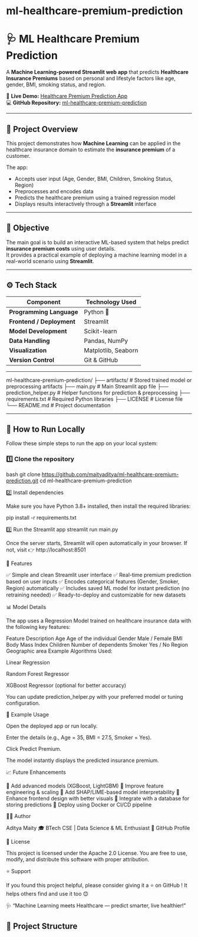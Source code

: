 # ml-healthcare-premium-prediction
# 🩺 ML Healthcare Premium Prediction

A **Machine Learning-powered Streamlit web app** that predicts **Healthcare Insurance Premiums** based on personal and lifestyle factors like age, gender, BMI, smoking status, and region.

🔗 **Live Demo:** [Healthcare Premium Prediction App](https://machine-learning-healthcare-premium-prediction.streamlit.app/)  
💻 **GitHub Repository:** [ml-healthcare-premium-prediction](https://github.com/maityaditya/ml-healthcare-premium-prediction)

---

## 📘 Project Overview

This project demonstrates how **Machine Learning** can be applied in the healthcare insurance domain to estimate the **insurance premium** of a customer.

The app:
- Accepts user input (Age, Gender, BMI, Children, Smoking Status, Region)
- Preprocesses and encodes data
- Predicts the healthcare premium using a trained regression model
- Displays results interactively through a **Streamlit** interface

---

## 🧠 Objective

The main goal is to build an interactive ML-based system that helps predict **insurance premium costs** using user details.  
It provides a practical example of deploying a machine learning model in a real-world scenario using **Streamlit**.

---

## ⚙️ Tech Stack

| Component | Technology Used |
|------------|----------------|
| **Programming Language** | Python 🐍 |
| **Frontend / Deployment** | Streamlit |
| **Model Development** | Scikit-learn |
| **Data Handling** | Pandas, NumPy |
| **Visualization** | Matplotlib, Seaborn |
| **Version Control** | Git & GitHub |

---
ml-healthcare-premium-prediction/
├── artifacts/ # Stored trained model or preprocessing artifacts
├── main.py # Main Streamlit app file
├── prediction_helper.py # Helper functions for prediction & preprocessing
├── requirements.txt # Required Python libraries
├── LICENSE # License file
└── README.md # Project documentation


---

## 🚀 How to Run Locally

Follow these simple steps to run the app on your local system:

### 1️⃣ Clone the repository

bash
git clone https://github.com/maityaditya/ml-healthcare-premium-prediction.git
cd ml-healthcare-premium-prediction

2️⃣ Install dependencies

Make sure you have Python 3.8+ installed, then install the required libraries:

pip install -r requirements.txt

3️⃣ Run the Streamlit app
streamlit run main.py


Once the server starts, Streamlit will open automatically in your browser.
If not, visit 👉 http://localhost:8501

🧩 Features

✅ Simple and clean Streamlit user interface
✅ Real-time premium prediction based on user inputs
✅ Encodes categorical features (Gender, Smoker, Region) automatically
✅ Includes saved ML model for instant prediction (no retraining needed)
✅ Ready-to-deploy and customizable for new datasets

📊 Model Details

The app uses a Regression Model trained on healthcare insurance data with the following key features:

Feature	Description
Age	Age of the individual
Gender	Male / Female
BMI	Body Mass Index
Children	Number of dependents
Smoker	Yes / No
Region	Geographic area
Example Algorithms Used:

Linear Regression

Random Forest Regressor

XGBoost Regressor (optional for better accuracy)

You can update prediction_helper.py with your preferred model or tuning configuration.

🧪 Example Usage

Open the deployed app or run locally.

Enter the details (e.g., Age = 35, BMI = 27.5, Smoker = Yes).

Click Predict Premium.

The model instantly displays the predicted insurance premium.

📈 Future Enhancements

🔹 Add advanced models (XGBoost, LightGBM)
🔹 Improve feature engineering & scaling
🔹 Add SHAP/LIME-based model interpretability
🔹 Enhance frontend design with better visuals
🔹 Integrate with a database for storing predictions
🔹 Deploy using Docker or CI/CD pipeline

🧑‍💻 Author

Aditya Maity
🎓 BTech CSE | Data Science & ML Enthusiast
🔗 GitHub Profile

🪪 License

This project is licensed under the Apache 2.0 License.
You are free to use, modify, and distribute this software with proper attribution.

⭐ Support

If you found this project helpful, please consider giving it a ⭐ on GitHub
!
It helps others find and use it too 😊

🩺 “Machine Learning meets Healthcare — predict smarter, live healthier!”
## 📁 Project Structure

